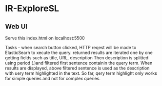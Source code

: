 # IR-ExploreSL
Web UI
------

Serve this index.html on localhost:5500

Tasks -
when search button clicked, HTTP reqest will be made to ElasticSearh to xecute the query.
returned results are iterated one by one getting fields such as title, URL, description
Then description is splitted using period (.)and filtered first sentence containin the query term.
When results are displayed, above filtered sentence is used as the description with uery term highlighted in the text.
So far, qery term highlight only works for simple queries and not for complex queries.
